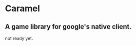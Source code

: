 Caramel
=======

A game library for google's native client.
------------------------------------------

not ready yet.








